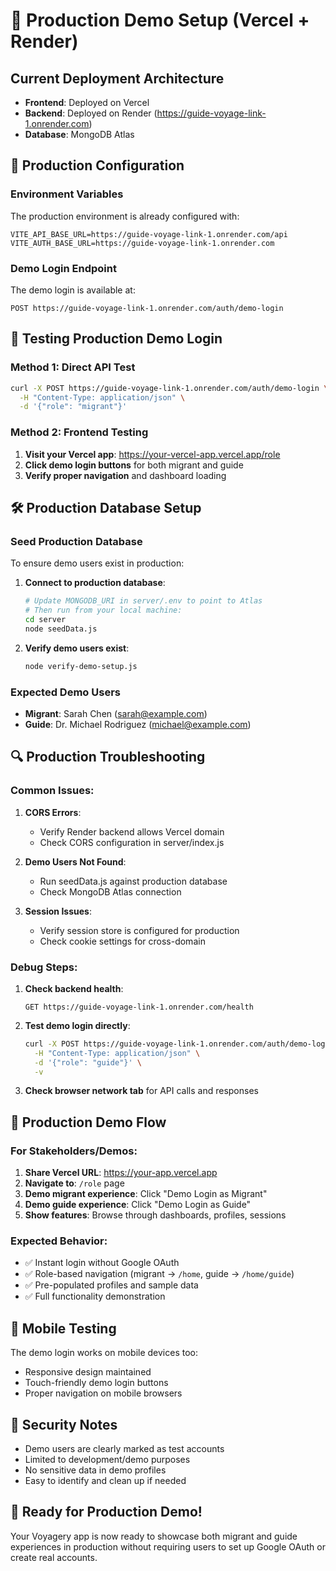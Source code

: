 # 🚀 Production Demo Setup (Vercel + Render)

## Current Deployment Architecture
- **Frontend**: Deployed on Vercel
- **Backend**: Deployed on Render (https://guide-voyage-link-1.onrender.com)
- **Database**: MongoDB Atlas

## 🔧 Production Configuration

### Environment Variables
The production environment is already configured with:
```env
VITE_API_BASE_URL=https://guide-voyage-link-1.onrender.com/api
VITE_AUTH_BASE_URL=https://guide-voyage-link-1.onrender.com
```

### Demo Login Endpoint
The demo login is available at:
```
POST https://guide-voyage-link-1.onrender.com/auth/demo-login
```

## 🎯 Testing Production Demo Login

### Method 1: Direct API Test
```bash
curl -X POST https://guide-voyage-link-1.onrender.com/auth/demo-login \
  -H "Content-Type: application/json" \
  -d '{"role": "migrant"}'
```

### Method 2: Frontend Testing
1. **Visit your Vercel app**: https://your-vercel-app.vercel.app/role
2. **Click demo login buttons** for both migrant and guide
3. **Verify proper navigation** and dashboard loading

## 🛠️ Production Database Setup

### Seed Production Database
To ensure demo users exist in production:

1. **Connect to production database**:
   ```bash
   # Update MONGODB_URI in server/.env to point to Atlas
   # Then run from your local machine:
   cd server
   node seedData.js
   ```

2. **Verify demo users exist**:
   ```bash
   node verify-demo-setup.js
   ```

### Expected Demo Users
- **Migrant**: Sarah Chen (sarah@example.com)
- **Guide**: Dr. Michael Rodriguez (michael@example.com)

## 🔍 Production Troubleshooting

### Common Issues:

1. **CORS Errors**:
   - Verify Render backend allows Vercel domain
   - Check CORS configuration in server/index.js

2. **Demo Users Not Found**:
   - Run seedData.js against production database
   - Check MongoDB Atlas connection

3. **Session Issues**:
   - Verify session store is configured for production
   - Check cookie settings for cross-domain

### Debug Steps:

1. **Check backend health**:
   ```
   GET https://guide-voyage-link-1.onrender.com/health
   ```

2. **Test demo login directly**:
   ```bash
   curl -X POST https://guide-voyage-link-1.onrender.com/auth/demo-login \
     -H "Content-Type: application/json" \
     -d '{"role": "guide"}' \
     -v
   ```

3. **Check browser network tab** for API calls and responses

## 🚀 Production Demo Flow

### For Stakeholders/Demos:
1. **Share Vercel URL**: https://your-app.vercel.app
2. **Navigate to**: `/role` page
3. **Demo migrant experience**: Click "Demo Login as Migrant"
4. **Demo guide experience**: Click "Demo Login as Guide"
5. **Show features**: Browse through dashboards, profiles, sessions

### Expected Behavior:
- ✅ Instant login without Google OAuth
- ✅ Role-based navigation (migrant → `/home`, guide → `/home/guide`)
- ✅ Pre-populated profiles and sample data
- ✅ Full functionality demonstration

## 📱 Mobile Testing
The demo login works on mobile devices too:
- Responsive design maintained
- Touch-friendly demo login buttons
- Proper navigation on mobile browsers

## 🔐 Security Notes
- Demo users are clearly marked as test accounts
- Limited to development/demo purposes
- No sensitive data in demo profiles
- Easy to identify and clean up if needed

## 🎉 Ready for Production Demo!

Your Voyagery app is now ready to showcase both migrant and guide experiences in production without requiring users to set up Google OAuth or create real accounts.